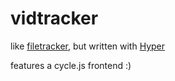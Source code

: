 # vidtracker

like [filetracker](https://github.com/justinwoo/filetracker), but written with [Hyper](https://github.com/owickstrom/hyper)

features a cycle.js frontend :)
